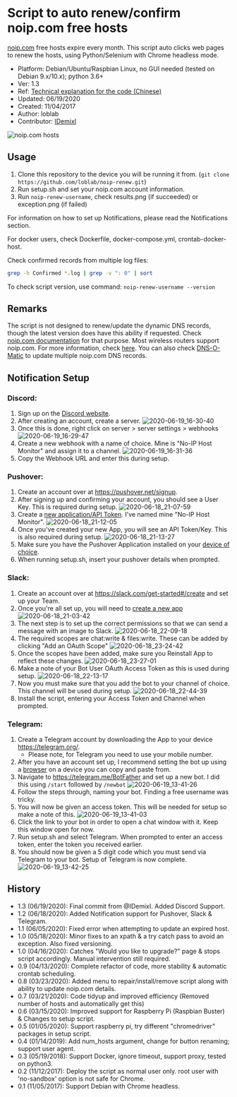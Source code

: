 # Script to auto renew/confirm noip.com free hosts

[noip.com](https://www.noip.com/) free hosts expire every month.
This script auto clicks web pages to renew the hosts,
using Python/Selenium with Chrome headless mode.

- Platform: Debian/Ubuntu/Raspbian Linux, no GUI needed (tested on Debian 9.x/10.x); python 3.6+
- Ver: 1.3
- Ref: [Technical explanation for the code (Chinese)](http://www.jianshu.com/p/3c8196175147)
- Updated: 06/19/2020
- Created: 11/04/2017
- Author: loblab
- Contributor: [IDemixI](https://www.github.com/IDemixI)

![noip.com hosts](https://raw.githubusercontent.com/loblab/noip-renew/master/screenshot.png)

## Usage

1. Clone this repository to the device you will be running it from. (`git clone https://github.com/loblab/noip-renew.git`)
2. Run setup.sh and set your noip.com account information.
3. Run `noip-renew-username`, check results.png (if succeeded) or exception.png (if failed)

For information on how to set up Notifications, please read the Notifications section.

For docker users, check Dockerfile, docker-compose.yml, crontab-docker-host.

Check confirmed records from multiple log files:

``` bash
grep -h Confirmed *.log | grep -v ": 0" | sort
```

To check script version, use command: ``noip-renew-username --version``

## Remarks

The script is not designed to renew/update the dynamic DNS records, though the latest version does have this ability if requested.
Check [noip.com documentation](https://www.noip.com/integrate) for that purpose.
Most wireless routers support noip.com. For more information, check [here](https://www.noip.com/support/knowledgebase/what-devices-support-no-ips-dynamic-dns-update-service/).
You can also check [DNS-O-Matic](https://dnsomatic.com/) to update multiple noip.com DNS records.


## Notification Setup

### Discord:

1. Sign up on the [Discord website](https://discord.com/login).
2. After creating an account, create a server.
![2020-06-19_16-30-40](https://user-images.githubusercontent.com/23632287/85154342-3c2d8c80-b24f-11ea-9404-05a24b500dc2.png)
3. Once this is done, right click on server > server settings > webhooks
![2020-06-19_16-29-47](https://user-images.githubusercontent.com/23632287/85154382-48b1e500-b24f-11ea-9e9b-e7a30c513a15.png)
4. Create a new webhook with a name of choice. Mine is "No-IP Host Monitor" and assign it to a channel.
![2020-06-19_16-31-36](https://user-images.githubusercontent.com/23632287/85154439-5bc4b500-b24f-11ea-88bc-75c9ce4b88c4.png)
5. Copy the Webhook URL and enter this during setup. 

### Pushover:

1. Create an account over at https://pushover.net/signup.
2. After signing up and confirming your account, you should see a User Key. This is required during setup.
![2020-06-18_21-07-59](https://user-images.githubusercontent.com/23632287/85068139-d0451880-b1a9-11ea-89f1-ab0daf8a3921.png)
3. Create a [new application/API Token](https://pushover.net/apps/build). I've named mine "No-IP Host Monitor".
![2020-06-18_21-12-05](https://user-images.githubusercontent.com/23632287/85068447-51041480-b1aa-11ea-8d30-6650488502ef.png)
4. Once you've created your new App, you will see an API Token/Key. This is also required during setup.
![2020-06-18_21-13-27](https://user-images.githubusercontent.com/23632287/85068512-71cc6a00-b1aa-11ea-86d1-f360ad08ce2f.png)
5. Make sure you have the Pushover Application installed on your [device of choice](https://pushover.net/clients).
6. When running setup.sh, insert your pushover details when prompted.

### Slack:

1. Create an account over at https://slack.com/get-started#/create and set up your Team.
2. Once you're all set up, you will need to [create a new app](https://api.slack.com/apps)
![2020-06-18_21-03-42](https://user-images.githubusercontent.com/23632287/85068598-9b859100-b1aa-11ea-9a87-4df4388f0309.png)
3. The next step is to set up the correct permissions so that we can send a message with an image to Slack.
![2020-06-18_22-09-18](https://user-images.githubusercontent.com/23632287/85078604-ad702f80-b1bc-11ea-887b-24dc445fbc98.png)
4. The required scopes are chat:write & files:write. These can be added by clicking "Add an OAuth Scope"
![2020-06-18_23-24-42](https://user-images.githubusercontent.com/23632287/85078653-ca0c6780-b1bc-11ea-825f-ee9e28c2fb70.png) 
5. Once the scopes have been added, make sure you Reinstall App to reflect these changes.
![2020-06-18_23-27-01](https://user-images.githubusercontent.com/23632287/85078735-fe802380-b1bc-11ea-8a01-4d6f59e9df0a.png)
6. Make a note of your Bot User OAuth Access Token as this is used during setup.
![2020-06-18_22-13-17](https://user-images.githubusercontent.com/23632287/85078760-0c35a900-b1bd-11ea-9c67-e1f39bfe3073.png)
7. Now you must make sure that you add the bot to your channel of choice. This channel will be used during setup.
![2020-06-18_22-44-39](https://user-images.githubusercontent.com/23632287/85078811-2ff8ef00-b1bd-11ea-9543-cf616bfc56b2.png)
8. Install the script, entering your Access Token and Channel when prompted.

### Telegram:

1. Create a Telegram account by downloading the App to your device https://telegram.org/. 
   - Please note, for Telegram you need to use your mobile number.
2. After you have an account set up, I recommend setting the bot up using a [browser](https://web.telegram.org/) on a device you can copy and paste from.
3. Navigate to https://telegram.me/BotFather and set up a new bot. I did this using `/start` followed by `/newbot`
![2020-06-19_13-41-26](https://user-images.githubusercontent.com/23632287/85134354-3fffe580-b234-11ea-98f9-e64306c9c264.png)
4. Follow the steps through, naming your bot. Finding a free username was tricky.
5. You will now be given an access token. This will be needed for setup so make a note of this. 
![2020-06-19_13-41-03](https://user-images.githubusercontent.com/23632287/85134895-1abfa700-b235-11ea-8fab-66ef43a1bb86.png)
6. Click the link to your bot in order to open a chat window with it. Keep this window open for now.
7. Run setup.sh and select Telegram. When prompted to enter an access token, enter the token you received earlier.
8. You should now be given a 5 digit code which you must send via Telegram to your bot. Setup of Telegram is now complete.
![2020-06-19_13-42-25](https://user-images.githubusercontent.com/23632287/85134940-257a3c00-b235-11ea-804b-1e50f4724736.png)

## History
- 1.3 (06/19/2020): Final commit from @IDemixI. Added Discord Support.
- 1.2 (06/18/2020): Added Notification support for Pushover, Slack & Telegram. 
- 1.1 (06/05/2020): Fixed error when attempting to update an expired host.
- 1.0 (05/18/2020): Minor fixes to an xpath & a try catch pass to avoid an exception. Also fixed versioning.
- 1.0 (04/16/2020): Catches "Would you like to upgrade?" page & stops script accordingly. Manual intervention still required.
- 0.9 (04/13/2020): Complete refactor of code, more stability & automatic crontab scheduling.
- 0.8 (03/23/2020): Added menu to repair/install/remove script along with ability to update noip.com details.
- 0.7 (03/21/2020): Code tidyup and improved efficiency (Removed number of hosts and automatically get this)
- 0.6 (03/15/2020): Improved support for Raspberry Pi (Raspbian Buster) & Changes to setup script.
- 0.5 (01/05/2020): Support raspberry pi, try different "chromedriver" packages in setup script.
- 0.4 (01/14/2019): Add num_hosts argument, change for button renaming; support user agent.
- 0.3 (05/19/2018): Support Docker, ignore timeout, support proxy, tested on python3.
- 0.2 (11/12/2017): Deploy the script as normal user only. root user with 'no-sandbox' option is not safe for Chrome.
- 0.1 (11/05/2017): Support Debian with Chrome headless.
